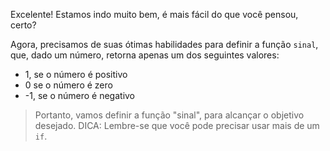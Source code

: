 Excelente! Estamos indo muito bem, é mais fácil do que você pensou, certo?

Agora, precisamos de suas ótimas habilidades para definir a função `sinal`, que, dado um número, retorna apenas um dos seguintes valores:


* 1, se o número é positivo
* 0 se o  número é zero
* -1, se o número é negativo

> Portanto, vamos definir a função "sinal", para alcançar o objetivo desejado. DICA: Lembre-se que você pode precisar usar mais de um `if`.
